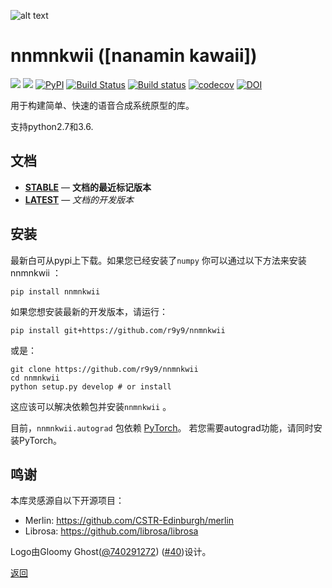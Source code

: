 ![alt text](assets/logo_wide.png)

# nnmnkwii ([nanamin kawaii])
[![][docs-stable-img]][docs-stable-url]
[![][docs-latest-img]][docs-latest-url]
[![PyPI](https://img.shields.io/pypi/v/nnmnkwii.svg)](https://pypi.python.org/pypi/nnmnkwii)
[![Build Status](https://travis-ci.org/r9y9/nnmnkwii.svg?branch=master)](https://travis-ci.org/r9y9/nnmnkwii)
[![Build status](https://ci.appveyor.com/api/projects/status/ch8cmtpw8ic1sd86?svg=true)](https://ci.appveyor.com/project/r9y9/nnmnkwii)
[![codecov](https://codecov.io/gh/r9y9/nnmnkwii/branch/master/graph/badge.svg)](https://codecov.io/gh/r9y9/nnmnkwii)
[![DOI](https://zenodo.org/badge/96328821.svg)](https://zenodo.org/badge/latestdoi/96328821)

用于构建简单、快速的语音合成系统原型的库。

支持python2.7和3.6.

## 文档

- [**STABLE**][docs-stable-url] &mdash; **文档的最近标记版本**
- [**LATEST**][docs-latest-url] &mdash; *文档的开发版本*

## 安装

最新白可从pypi上下载。如果您已经安装了``numpy`` 你可以通过以下方法来安装nnmnkwii ：

    pip install nnmnkwii

如果您想安装最新的开发版本，请运行：

    pip install git+https://github.com/r9y9/nnmnkwii

或是：

    git clone https://github.com/r9y9/nnmnkwii
    cd nnmnkwii
    python setup.py develop # or install

这应该可以解决依赖包并安装``nnmnkwii`` 。

目前，`nnmnkwii.autograd` 包依赖 [PyTorch](http://pytorch.org/)。
若您需要autograd功能，请同时安装PyTorch。

## 鸣谢

本库灵感源自以下开源项目：

- Merlin: https://github.com/CSTR-Edinburgh/merlin
- Librosa: https://github.com/librosa/librosa

[docs-latest-img]: https://img.shields.io/badge/docs-latest-blue.svg
[docs-latest-url]: https://r9y9.github.io/nnmnkwii/latest

[docs-stable-img]: https://img.shields.io/badge/docs-stable-blue.svg
[docs-stable-url]: https://r9y9.github.io/nnmnkwii/stable

Logo由Gloomy Ghost([@740291272](https://github.com/740291272)) ([#40](https://github.com/r9y9/nnmnkwii/issues/40))设计。









[返回](/nnsvs-zh-translate/)